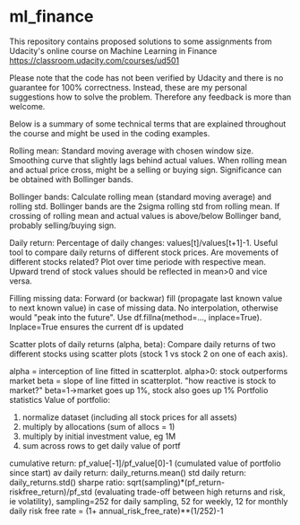 # ml_finance

This repository contains proposed solutions to some assignments from Udacity's online course on Machine Learning in Finance https://classroom.udacity.com/courses/ud501

Please note that the code has not been verified by Udacity and there is no guarantee for 100% correctness. Instead, these are my personal suggestions how to solve the problem. Therefore any feedback is more than welcome.

Below is a summary of some technical terms that are explained throughout the course and might be used in the coding examples.

Rolling mean:
Standard moving average with chosen window size. Smoothing curve that slightly lags behind actual values. When rolling mean and actual price cross, might be a selling or buying sign. Significance can be obtained with Bollinger bands.

Bollinger bands:
Calculate rolling mean (standard moving average) and rolling std. Bollinger bands are the 2sigma rolling std from rolling mean. If crossing of rolling mean and actual values is above/below Bollinger band, probably selling/buying sign.

Daily return:
Percentage of daily changes: values[t]/values[t+1]-1. Useful tool to compare daily returns of different stock prices. Are movements of different stocks related? Plot over time periode with respective mean. Upward trend of stock values should be reflected in mean>0 and vice versa.

Filling missing data:
Forward (or backwar) fill (propagate last known value to next known value) in case of missing data. No interpolation, otherwise would "peak into the future". Use df.fillna(method=..., inplace=True). Inplace=True ensures the current df is updated

Scatter plots of daily returns (alpha, beta):
Compare daily returns of two different stocks using scatter plots (stock 1 vs stock 2 on one of each axis).

alpha = interception of line fitted in scatterplot. alpha>0: stock outperforms market
beta = slope of line fitted in scatterplot. "how reactive is stock to market?" beta=1->market goes up 1%, stock also goes up  1%
Portfolio statistics
Value of portfolio:

1) normalize dataset (including all stock prices for all assets)
2) multiply by allocations (sum of allocs = 1)
3) multiply by initial investment value, eg 1M
4) sum across rows to get daily value of portf

cumulative return: pf_value[-1]/pf_value[0]-1 (cumulated value of portfolio since start)
av daily return: daily_returns.mean()
std daily return: daily_returns.std()
sharpe ratio: sqrt(sampling)*(pf_return-riskfree_return)/pf_std (evaluating trade-off between high returns and risk, ie volatility), sampling=252 for daily sampling, 52 for weekly, 12 for monthly
daily risk free rate = (1+ annual_risk_free_rate)**(1/252)-1
